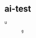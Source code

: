   # ai-test 
  u
 
            g   
 

  
                     
                        
            
                     
     
     
 
 
 
